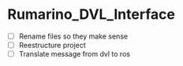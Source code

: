 # Rumarino_DVL_Interface
- [ ] Rename files so they make sense
- [ ] Reestructure project
- [ ] Translate message from dvl to ros
